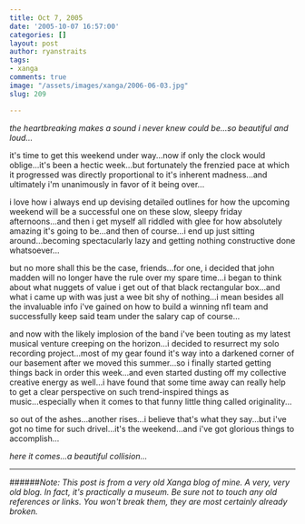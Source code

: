 ```yaml
---
title: Oct 7, 2005
date: '2005-10-07 16:57:00'
categories: []
layout: post
author: ryanstraits
tags:
- xanga
comments: true
image: "/assets/images/xanga/2006-06-03.jpg"
slug: 209

---
```

<em>the heartbreaking makes a sound i never knew could be...so beautiful and loud...</em>

<!-- break -->

it's time to get this weekend under way...now if only the clock would oblige...it's been a hectic week...but fortunately the frenzied pace at which it progressed was directly proportional to it's inherent madness...and ultimately i'm unanimously in favor of it being over...

i love how i always end up devising detailed outlines for how the upcoming weekend will be a successful one on these slow, sleepy friday afternoons...and then i get myself all riddled with glee for how absolutely amazing it's going to be...and then of course...i end up just sitting around...becoming spectacularly lazy and getting nothing constructive done whatsoever...

but no more shall this be the case, friends...for one, i decided that john madden will no longer have the rule over my spare time...i began to think about what nuggets of value i get out of that black rectangular box...and what i came up with was just a wee bit shy of nothing...i mean besides all the invaluable info i've gained on how to build a winning nfl team and successfully keep said team under the salary cap of course...

and now with the likely implosion of the band i've been touting as my latest musical venture creeping on the horizon...i decided to resurrect my solo recording project...most of my gear found it's way into a darkened corner of our basement after we moved this summer...so i finally started getting things back in order this week...and even started dusting off my collective creative energy as well...i have found that some time away can really help to get a clear perspective on such trend-inspired things as music...especially when it comes to that funny little thing called originality...

so out of the ashes...another rises...i believe that's what they say...but i've got no time for such drivel...it's the weekend...and i've got glorious things to accomplish...

<em>here it comes...a beautiful collision...</em>

---

######*Note: This post is from a very old Xanga blog of mine. A very, very old blog. In fact, it's practically a museum. Be sure not to touch any old references or links. You won't break them, they are most certainly already broken.*
